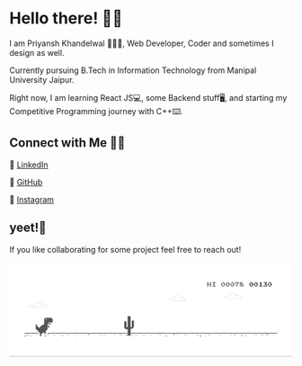 # Hello there! 👋🏻

I am Priyansh Khandelwal 🙋🏻‍♂️, Web Developer, Coder and sometimes I design as well.

Currently pursuing B.Tech in Information Technology from Manipal University Jaipur.

Right now, I am learning React JS💻, some Backend stuff🖥, and starting my Competitive Programming journey with C++⌨. 

## Connect with Me 🤝🏻

🎇 [LinkedIn](https://www.linkedin.com/in/priyansh-khandelwal-34867b188/)
 
🎇 [GitHub](https://github.com/priyanshk20)
 
🎇 [Instagram](https://www.instagram.com/ipriyanshk/)

## yeet!🎊
If you like collaborating for some project feel free to reach out! 

 ![Dino](https://raw.githubusercontent.com/priyanshk20/priyanshk20/master/dino.gif)
 


